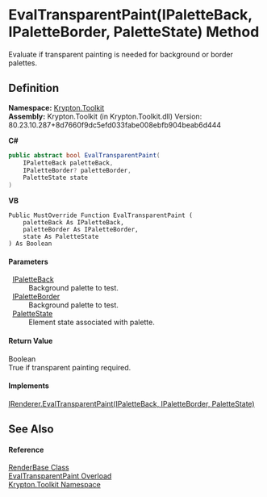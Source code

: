 # EvalTransparentPaint(IPaletteBack, IPaletteBorder, PaletteState) Method


Evaluate if transparent painting is needed for background or border palettes.



## Definition
**Namespace:** <a href="79d2eac2-21f4-54ff-7552-b20c33c30600.md">Krypton.Toolkit</a>  
**Assembly:** Krypton.Toolkit (in Krypton.Toolkit.dll) Version: 80.23.10.287+8d7660f9dc5efd033fabe008ebfb904beab6d444

**C#**
``` C#
public abstract bool EvalTransparentPaint(
	IPaletteBack paletteBack,
	IPaletteBorder? paletteBorder,
	PaletteState state
)
```
**VB**
``` VB
Public MustOverride Function EvalTransparentPaint ( 
	paletteBack As IPaletteBack,
	paletteBorder As IPaletteBorder,
	state As PaletteState
) As Boolean
```



#### Parameters
<dl><dt>  <a href="36bc0bae-d9ca-1219-47ea-a9f0b3123d00.md">IPaletteBack</a></dt><dd>Background palette to test.</dd><dt>  <a href="dd253da2-d489-07ff-6865-3729039fb875.md">IPaletteBorder</a></dt><dd>Background palette to test.</dd><dt>  <a href="93e626cd-00cf-240e-06c6-ab4d47e982ba.md">PaletteState</a></dt><dd>Element state associated with palette.</dd></dl>

#### Return Value
Boolean  
True if transparent painting required.

#### Implements
<a href="478ede3a-0a1c-266e-d2bd-93e9f0316f53.md">IRenderer.EvalTransparentPaint(IPaletteBack, IPaletteBorder, PaletteState)</a>  


## See Also


#### Reference
<a href="6cc5032c-8089-e880-78ad-3a805f7bd344.md">RenderBase Class</a>  
<a href="0f992863-a38e-3d78-61c3-960b8c0ebd76.md">EvalTransparentPaint Overload</a>  
<a href="79d2eac2-21f4-54ff-7552-b20c33c30600.md">Krypton.Toolkit Namespace</a>  
